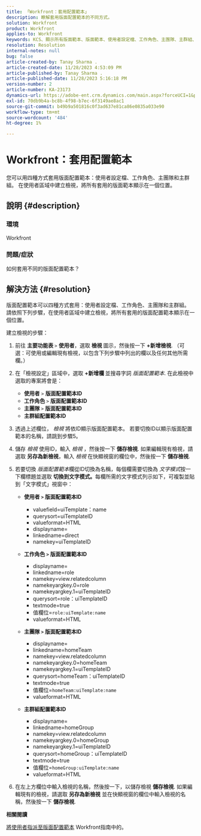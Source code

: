 ```yaml
---
title: 「Workfront：套用配置範本」
description: 瞭解套用版面配置範本的不同方式。
solution: Workfront
product: Workfront
applies-to: Workfront
keywords: KCS、顯示所有版面範本、版面範本、使用者設定檔、工作角色、主團隊、主群組、Workfront
resolution: Resolution
internal-notes: null
bug: false
article-created-by: Tanay Sharma .
article-created-date: 11/28/2023 4:53:09 PM
article-published-by: Tanay Sharma .
article-published-date: 11/28/2023 5:16:18 PM
version-number: 2
article-number: KA-23173
dynamics-url: https://adobe-ent.crm.dynamics.com/main.aspx?forceUCI=1&pagetype=entityrecord&etn=knowledgearticle&id=be19a899-0e8e-ee11-8179-6045bd006704
exl-id: 70db9b4a-bc8b-4f98-b7ec-6f3149ae8ac1
source-git-commit: b49b9a501816c0f3ad637e81ca86e0835a033e90
workflow-type: tm+mt
source-wordcount: '484'
ht-degree: 1%

---
```


# Workfront：套用配置範本


您可以用四種方式套用版面配置範本：使用者設定檔、工作角色、主團隊和主群組。 在使用者區域中建立檢視，將所有套用的版面範本顯示在一個位置。

## 說明 {#description}


### 環境

Workfront



### 問題/症狀

如何套用不同的版面配置範本？


## 解決方法 {#resolution}


版面配置範本可以四種方式套用：使用者設定檔、工作角色、主團隊和主群組。 請依照下列步驟，在使用者區域中建立檢視，將所有套用的版面配置範本顯示在一個位置。

建立檢視的步驟：

1. 前往 <b>主要功能表 </b>`>`  <b>使用者</b>，選取 <b>檢視 </b>圖示，然後按一下 <b>+新增檢視</b>. （可選：可使用或編輯現有檢視，以包含下列步驟中列出的欄以及任何其他所需欄。）
2. 在「檢視設定」區域中，選取 <b>+新增欄 </b>並搜尋字詞 *版面配置範本*. 在此檢視中選取的專案將會是：

   - <b>使用者</b> `>`  <b>版面配置範本ID</b>
   - <b>工作角色 </b>`>`  <b>版面配置範本ID</b>
   - <b>主團隊 </b>`>`  <b>版面配置範本ID</b>
   - <b>主群組配置範本ID</b>
3. 透過上述欄位， *檢視* 將依ID顯示版面配置範本。 若要切換ID以顯示版面配置範本的名稱，請跳到步驟5。
4. 儲存 *檢視* 使用ID，輸入 *檢視* ，然後按一下 <b>儲存檢視</b>. 如果編輯現有檢視，請選取 <b>另存為新檢視</b>，輸入 *檢視* 在快顯視窗的欄位中，然後按一下 <b>儲存檢視</b>.
5. 若要切換 *版面配置範本*&#x200B;欄從ID切換為名稱，每個欄需要切換為 *文字模式*&#x200B;按一下欄標題並選取 <b>切換到文字模式。</b>每欄所需的文字模式列示如下，可複製並貼到「文字模式」視窗中：
   - <b>使用者 `>`  版面配置範本ID </b>
      - valuefield=uiTemplate：name
      - querysort=uiTemplateID
      - valueformat=HTML
      - displayname=
      - linkedname=direct
      - namekey=uiTemplateID


   - <b>工作角色 `>`  版面配置範本ID </b>
      - displayname=
      - linkedname=role
      - namekey=view.relatedcolumn
      - namekeyargkey.0=role
      - namekeyargkey.1=uiTemplateID
      - querysort=role：uiTemplateID
      - textmode=true
      - 值欄位=`role:uiTemplate:name`
      - valueformat=HTML


   - <b>主團隊 `>`  版面配置範本ID</b>
      - displayname=
      - linkedname=homeTeam
      - namekey=view.relatedcolumn
      - namekeyargkey.0=homeTeam
      - namekeyargkey.1=uiTemplateID
      - querysort=homeTeam：uiTemplateID
      - textmode=true
      - 值欄位=`homeTeam:uiTemplate:name`
      - valueformat=HTML


   - <b>主群組配置範本ID </b>
      - displayname=
      - linkedname=homeGroup
      - namekey=view.relatedcolumn
      - namekeyargkey.0=homeGroup
      - namekeyargkey.1=uiTemplateID
      - querysort=homeGroup：uiTemplateID
      - textmode=true
      - 值欄位=`homeGroup:uiTemplate:name`
      - valueformat=HTML
6. 在左上方欄位中輸入檢視的名稱，然後按一下，以儲存檢視 <b>儲存檢視</b>. 如果編輯現有的檢視，請選取 <b>另存為新檢視</b> 並在快顯視窗的欄位中輸入檢視的名稱，然後按一下 <b>儲存檢視</b>.


<b>相關閱讀</b>

[將使用者指派至版面配置範本](https://experienceleague.adobe.com/docs/workfront/using/administration-and-setup/customize/layout-templates/assign-users-to-layout-template.html) Workfront指南中的。
